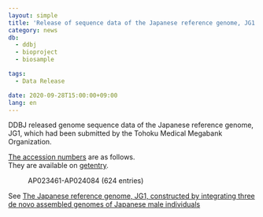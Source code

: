 ```yaml
---
layout: simple
title: 'Release of sequence data of the Japanese reference genome, JG1'
category: news
db:
  - ddbj
  - bioproject
  - biosample

tags:
  - Data Release

date: 2020-09-28T15:00:00+09:00
lang: en
---
```


<p>DDBJ released genome sequence data of the Japanese reference genome, JG1, which had been submitted by the Tohoku Medical Megabank Organization. </p>

<p><a href="" /ddbj/documents/accessions.html"">The accession numbers</a> are as follows. <br>They are available on <a href="" http://getentry.ddbj.nig.ac.jp/top-e.html"">getentry</a>. </p>

<dl>
    <dd>AP023461-AP024084 (624 entries)</dd>
</dl>

<p>See <a href="https://www.megabank.tohoku.ac.jp/english/timeline/20190225_01/">The Japanese reference genome, JG1, constructed by integrating three de novo assembled genomes of Japanese male individuals</a></p>
